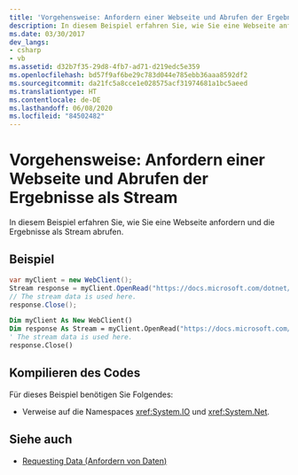 ```yaml
---
title: 'Vorgehensweise: Anfordern einer Webseite und Abrufen der Ergebnisse als Stream'
description: In diesem Beispiel erfahren Sie, wie Sie eine Webseite anfordern und die Ergebnisse als Stream im .NET Framework abrufen.
ms.date: 03/30/2017
dev_langs:
- csharp
- vb
ms.assetid: d32b7f35-29d8-4fb7-ad71-d219edc5e359
ms.openlocfilehash: bd57f9af6be29c783d044e785ebb36aaa8592df2
ms.sourcegitcommit: da21fc5a8cce1e028575acf31974681a1bc5aeed
ms.translationtype: HT
ms.contentlocale: de-DE
ms.lasthandoff: 06/08/2020
ms.locfileid: "84502482"
---
```

# <a name="how-to-request-a-web-page-and-retrieve-the-results-as-a-stream"></a>Vorgehensweise: Anfordern einer Webseite und Abrufen der Ergebnisse als Stream

In diesem Beispiel erfahren Sie, wie Sie eine Webseite anfordern und die Ergebnisse als Stream abrufen.
  
## <a name="example"></a>Beispiel

```csharp
var myClient = new WebClient();
Stream response = myClient.OpenRead("https://docs.microsoft.com/dotnet/");
// The stream data is used here.
response.Close();
```

```vb
Dim myClient As New WebClient()
Dim response As Stream = myClient.OpenRead("https://docs.microsoft.com/dotnet/")
' The stream data is used here.
response.Close()
```

## <a name="compiling-the-code"></a>Kompilieren des Codes

 Für dieses Beispiel benötigen Sie Folgendes:

- Verweise auf die Namespaces <xref:System.IO> und <xref:System.Net>.

## <a name="see-also"></a>Siehe auch

- [Requesting Data (Anfordern von Daten)](requesting-data.md)

